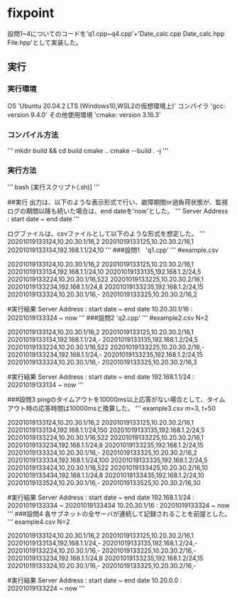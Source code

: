 # fixpoint
設問1~4についてのコードを'q1.cpp~q4.cpp'+'Date_calc.cpp Date_calc.hpp File.hpp'として実装した。
## 実行
### 実行環境
OS 'Ubuntu 20.04.2 LTS (Windows10,WSL2の仮想環境上)'
コンパイラ 'gcc: version 9.4.0'
その他使用環境 'cmake: version 3.16.3'
### コンパイル方法
'''
mkdir build && cd build
cmake ..
cmake --build . -j
'''
### 実行方法
'''
bash [実行スクリプト(.sh)]
'''


##実行
出力は、以下のような表示形式で行い、故障期間or過負荷状態が、監視ログの期間以降も続いた場合は、end dateを'now'とした。
'''
Server Address : start date ~ end date
'''

ログファイルは、csvファイルとして以下のような形式を想定した。
'''
20201019133124,10.20.30.1/16,2
20201019133125,10.20.30.2/16,1
20201019133134,192.168.1.1/24,10
'''
###設問1　'q1.cpp'
'''
#example.csv

20201019133124,10.20.30.1/16,2
20201019133125,10.20.30.2/16,1
20201019133134,192.168.1.1/24,10
20201019133135,192.168.1.2/24,5
20201019133224,10.20.30.1/16,522
20201019133225,10.20.30.2/16,1
20201019133234,192.168.1.1/24,8
20201019133235,192.168.1.2/24,15
20201019133324,10.20.30.1/16,-
20201019133325,10.20.30.2/16,2

#実行結果
Server Address : start date ~ end date
10.20.30.1/16 : 20201019133324 ~ now
'''
###設問2 'q2.cpp'
'''
#example2.csv N=2

20201019133124,10.20.30.1/16,2
20201019133125,10.20.30.2/16,1
20201019133134,192.168.1.1/24,-
20201019133135,192.168.1.2/24,5
20201019133224,10.20.30.1/16,522
20201019133225,10.20.30.2/16,-
20201019133234,192.168.1.1/24,-
20201019133235,192.168.1.2/24,15
20201019133324,10.20.30.1/16,-
20201019133325,10.20.30.2/16,3

#実行結果
Server Address : start date ~ end date
192.168.1.1/24 : 20201019133134 ~ now
'''

###設問3
pingのタイムアウトを10000ms以上応答がない場合として、タイムアウト時の応答時間は10000msと換算した。
'''
example3.csv m=3, t=50

20201019133124,10.20.30.1/16,2
20201019133125,10.20.30.2/16,1
20201019133134,192.168.1.1/24,150
20201019133135,192.168.1.2/24,5
20201019133224,10.20.30.1/16,522
20201019133225,10.20.30.2/16,1
20201019133234,192.168.1.1/24,8
20201019133235,192.168.1.2/24,15
20201019133324,10.20.30.1/16,-
20201019133325,10.20.30.2/16,2
20201019133334,192.168.1.1/24,100
20201019133335,192.168.1.2/24,5
20201019133424,10.20.30.1/16,522
20201019133425,10.20.30.2/16,10
20201019133434,192.168.1.1/24,8
20201019133435,192.168.1.2/24,10
20201019133524,10.20.30.1/16,-
20201019133525,10.20.30.2/16,30

#実行結果
Server Address : start date ~ end date
192.168.1.1/24 : 20201019133334 ~ 20201019133434
10.20.30.1/16 : 20201019133324 ~ now
'''
###設問4
各サブネットの全サーバが連続して記録されることを前提とした。
'''
example4.csv N=2

20201019133124,10.20.30.1/16,2
20201019133125,10.20.30.2/16,1
20201019133134,192.168.1.1/24,-
20201019133135,192.168.1.2/24,-
20201019133224,10.20.30.1/16,-
20201019133225,10.20.30.2/16,-
20201019133234,192.168.1.1/24,8
20201019133235,192.168.1.2/24,15
20201019133324,10.20.30.1/16,-
20201019133325,10.20.30.2/16,-

#実行結果
Server Address : start date ~ end date
10.20.0.0 : 20201019133224 ~ now
'''